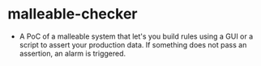 # malleable-checker

- A PoC of a malleable system that let's you build rules using a GUI or a script to assert your production data. If something does not pass an assertion, an alarm is triggered.
